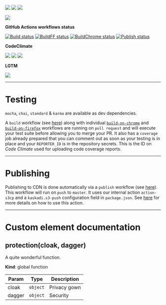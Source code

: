 ![](https://img.shields.io/github/package-json/v/kaskadi/template-kaskadi-element)
![](https://img.shields.io/badge/code--style-standard-blue)
![](https://img.shields.io/github/license/kaskadi/template-kaskadi-element?color=blue)

[![](https://img.shields.io/badge/live-example-orange)](https://cdn.klimapartner.net/modules/%40kaskadi/template-kaskadi-element/example/index.html)

**GitHub Actions workflows status**

[![Build status](https://img.shields.io/github/workflow/status/kaskadi/template-kaskadi-element/build?label=build&logo=mocha)](https://github.com/kaskadi/template-kaskadi-element/actions?query=workflow%3Abuild)
[![BuildFF status](https://img.shields.io/github/workflow/status/kaskadi/template-kaskadi-element/build-on-firefox?label=firefox&logo=Mozilla%20Firefox&logoColor=white)](https://github.com/kaskadi/template-kaskadi-element/actions?query=workflow%3Abuild-on-firefox)
[![BuildChrome status](https://img.shields.io/github/workflow/status/kaskadi/template-kaskadi-element/build-on-chrome?label=chrome&logo=Google%20Chrome&logoColor=white)](https://github.com/kaskadi/template-kaskadi-element/actions?query=workflow%3Abuild-on-chrome)
[![Publish status](https://img.shields.io/github/workflow/status/kaskadi/template-kaskadi-element/publish?label=publish&logo=Amazon%20AWS)](https://github.com/kaskadi/template-kaskadi-element/actions?query=workflow%3Apublish)

**CodeClimate**

[![](https://img.shields.io/codeclimate/maintainability/kaskadi/template-kaskadi-element?label=maintainability&logo=Code%20Climate)](https://codeclimate.com/github/kaskadi/template-kaskadi-element)
[![](https://img.shields.io/codeclimate/tech-debt/kaskadi/template-kaskadi-element?label=technical%20debt&logo=Code%20Climate)](https://codeclimate.com/github/kaskadi/template-kaskadi-element)
[![](https://img.shields.io/codeclimate/coverage/kaskadi/template-kaskadi-element?label=test%20coverage&logo=Code%20Climate)](https://codeclimate.com/github/kaskadi/template-kaskadi-element)

**LGTM**

[![](https://img.shields.io/lgtm/grade/javascript/github/kaskadi/template-kaskadi-element?label=code%20quality&logo=LGTM)](https://lgtm.com/projects/g/kaskadi/template-kaskadi-element/?mode=list&logo=LGTM)

<!-- You can add badges inside of this section if you'd like -->

****

# Testing

`mocha`, `chai`, `standard` & `karma` are available as dev dependencies.

A `build` workflow (see [here](./.github/workflows/build.yml)) along with individual [`build-on-chrome`](./.github/workflows/buildChrome.yml) and [`build-on-firefox`](./.github/workflows/buildFF.yml) workflows are running on `pull request` and will execute your test suite before allowing you to merge your PR. It also has a `coverage` job already prepared that you can comment out as soon as your testing is in place and your `REPORTER_ID` is in the repository secrets. This is the ID on _Code Climate_ used for uploading code coverage reports.

****

# Publishing

Publishing to CDN is done automatically via a `publish` workflow (see [here](./.github/workflows/publish.yml)). This workflow will run on `push` to `master`. It uses our internal action `action-s3cp` and a `kaskadi.s3-push` configuration field in `package.json`. See [here](https://github.com/kaskadi/action-s3cp) for more details on how to use this action.

****

<!-- automatically generated documentation will be placed in here -->
# Custom element documentation

## protection(cloak, dagger)

A quite wonderful function.

**Kind**: global function  

| Param | Type | Description |
| --- | --- | --- |
| cloak | `object` | Privacy gown |
| dagger | `object` | Security |

<!-- LINKS -->
<!-- automatically generated documentation will be placed in here -->

<!-- You can customize this template as you'd like! -->